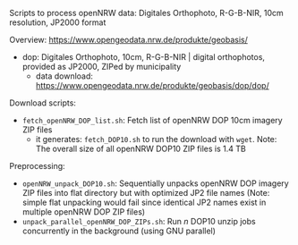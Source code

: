 Scripts to process openNRW data: Digitales Orthophoto, R-G-B-NIR, 10cm resolution, JP2000 format

Overview: https://www.opengeodata.nrw.de/produkte/geobasis/

 * dop: Digitales Orthophoto, 10cm, R-G-B-NIR | digital orthophotos, provided as JP2000, ZIPed by municipality
     * data download: https://www.opengeodata.nrw.de/produkte/geobasis/dop/dop/

Download scripts:

 * `fetch_openNRW_DOP_list.sh`: Fetch list of openNRW DOP 10cm imagery ZIP files
   * it generates: `fetch_DOP10.sh` to run the download with `wget`. Note: The overall size of all openNRW DOP10 ZIP files is 1.4 TB

Preprocessing:

 * `openNRW_unpack_DOP10.sh`: Sequentially unpacks openNRW DOP imagery ZIP files into flat directory but with optimized JP2 file names (Note: simple flat unpacking would fail since identical JP2 names exist in multiple openNRW DOP ZIP files)
 * `unpack_parallel_openNRW_DOP_ZIPs.sh`: Run *n* DOP10 unzip jobs concurrently in the background (using GNU parallel)
